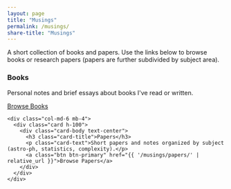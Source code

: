 ```yaml
---
layout: page
title: "Musings"
permalink: /musings/
share-title: "Musings"
---
```


A short collection of books and papers. Use the links below to browse books or research papers (papers are further subdivided by subject area).

<div class="container-md">
  <div class="row">
    <div class="col-md-6 mb-4">
      <div class="card h-100">
        <div class="card-body text-center">
          <h3 class="card-title">Books</h3>
          <p class="card-text">Personal notes and brief essays about books I've read or written.</p>
          <a class="btn btn-primary" href="{{ '/musings/books/' | relative_url }}">Browse Books</a>
        </div>
      </div>
    </div>

    <div class="col-md-6 mb-4">
      <div class="card h-100">
        <div class="card-body text-center">
          <h3 class="card-title">Papers</h3>
          <p class="card-text">Short papers and notes organized by subject (astro-ph, statistics, complexity).</p>
          <a class="btn btn-primary" href="{{ '/musings/papers/' | relative_url }}">Browse Papers</a>
        </div>
      </div>
    </div>
  </div>
</div>

<!-- Add entries by creating files in the `_musings/` folder and setting `type: book` or `type: paper` plus `category:` for papers. The index pages will update automatically. -->
